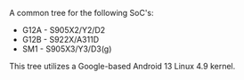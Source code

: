 A common tree for the following SoC's:
* G12A - S905X2/Y2/D2
* G12B - S922X/A311D
* SM1 - S905X3/Y3/D3(g)

This tree utilizes a Google-based Android 13 Linux 4.9 kernel.
